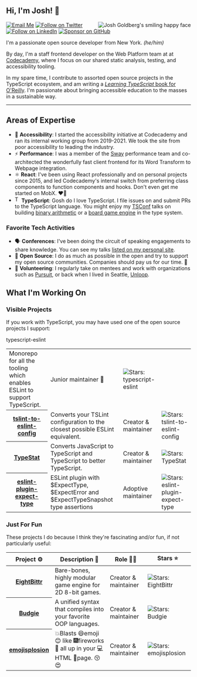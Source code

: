 ## Hi, I'm Josh! 💖

<a aria-label="Joshua K Goldberg personal website" href="https://joshuakgoldberg.com" />
  <img align="right" alt="Josh Goldberg's smiling happy face" src="https://www.joshuakgoldberg.com/img/josh.jpg" />
</a>

[![Email Me](https://img.shields.io/badge/Email-me@joshuakgoldberg.com-BB001B.svg)](mailto:me@joshuakgoldberg.com)
[![Follow on Twitter](https://img.shields.io/badge/Follow-Twitter-1DA1F2.svg)](https://twitter.com/JoshuaKGoldberg)
[![Follow on LinkedIn](https://img.shields.io/badge/Follow-LinkedIn-2867B2.svg)](https://linkedin.com/in/joshuakgoldbergcodes)
[![Sponsor on GitHub](https://img.shields.io/badge/Sponsor-GitHub-6cc644.svg)](https://github.com/sponsors/joshuakgoldberg)

I'm a passionate open source developer from New York. _(he/him)_

By day, I'm a staff frontend developer on the Web Platform team at at [Codecademy](https://codecademy.com), where I focus on our shared static analysis, testing, and accessibility tooling.

In my spare time, I contribute to assorted open source projects in the TypeScript ecosystem, and am writing a [_Learning TypeScript_ book for O'Reilly](https://www.oreilly.com/library/view/learning-typescript/9781098110321/).
I'm passionate about bringing accessible education to the masses in a sustainable way.

---

## Areas of Expertise

* 🦾 **Accessibility**: I started the accessibility initiative at Codecademy and ran its internal working group from 2019-2021. We took the site from poor accessibility to leading the industry.
* ⚡ **Performance**: I was a member of the [Sway](https://sway.office.com) performance team and co-architected the wonderfully fast client frontend for its Word Transform to Webpage integration.
* ⚛️ **React**: I've been using React professionally and on personal projects since 2015, and led Codecademy's internal switch from preferring class components to function components and hooks. Don't even get me started on MobX. ❤️‍🔥
* <img alt="TypeScript logo" style="height:1.2em;width:1em;" src="https://upload.wikimedia.org/wikipedia/commons/4/4c/Typescript_logo_2020.svg" /> **TypeScript**: Gosh do I love TypeScript. I file issues on and submit PRs to the TypeScript language. You might enjoy my [TSConf](https://tsconf.io) talks on building [binary arithmetic](https://blog.joshuakgoldberg.com/binary-arithmetic) or a [board game engine](https://blog.joshuakgoldberg.com/type-system-game-engines) in the type system. 

### Favorite Tech Activities

* 🗣️ **Conferences**: I've been doing the circuit of speaking engagements to share knowledge. You can see my talks [listed on my personal site](https://joshuakgoldberg.com/#talks).
* 🙌 **Open Source**: I do as much as possible in the open and try to support my open source communities. Companies should pay us for our time. 💸
* 🤝 **Volunteering**: I regularly take on mentees and work with organizations such as [Pursuit](https://www.pursuit.org), or back when I lived in Seattle, [Unloop](https://www.un-loop.org).

## What I'm Working On

### Visible Projects

If you work with TypeScript, you may have used one of the open source projects I support:

<table width="100%>
  <thead>
    <th>Project ⚙️</th>
    <th>Description 📝</th>
    <th>Role 🧑‍🏭</th>
    <th>Stars ⭐</th>
  </thead>
  <tbody>
    <tr>
      <th><a href="https://github.com/typescript-eslint/typescript-eslint">typescript-eslint</a></th>
      <td>Monorepo for all the tooling which enables ESLint to support TypeScript.</td>
      <td>Junior maintainer 🐣</td>
      <td><img alt="Stars: typescript-eslint" src="https://img.shields.io/github/stars/typescript-eslint/typescript-eslint" /></td>
    </tr>
    <tr>
      <th><a href="https://github.com/typescript-eslint/tslint-to-eslint-config">tslint-to-eslint-config</a></th>
      <td>Converts your TSLint configuration to the closest possible ESLint equivalent.</td>
      <td>Creator & maintainer</td>
      <td><img alt="Stars: tslint-to-eslint-config" src="https://img.shields.io/github/stars/typescript-eslint/tslint-to-eslint-config" /></td>
    </tr>
    <tr>
      <th><a href="https://github.com/JoshuaKGoldberg/TypeStat">TypeStat</a></th>
      <td>Converts JavaScript to TypeScript and TypeScript to better TypeScript.</td>
      <td>Creator & maintainer</td>
      <td><img alt="Stars: TypeStat" src="https://img.shields.io/github/stars/JoshuaKGoldberg/TypeStat" /></td>
    </tr>
    <tr>
      <th><a href="https://github.com/JoshuaKGoldberg/eslint-plugin-expect-type">eslint-plugin-expect-type</a></th>
      <td>ESLint plugin with $ExpectType, $ExpectError and $ExpectTypeSnapshot type assertions</td>
      <td>Adoptive maintainer</td>
      <td><img alt="Stars: eslint-plugin-expect-type" src="https://img.shields.io/github/stars/JoshuaKGoldberg/eslint-plugin-expect-type" /></td>
    </tr>
  </tbody>
</table>

### Just For Fun

These projects I do because I think they're fascinating and/or fun, if not particularly useful:

<table width="100%">
  <thead>
    <th>Project ⚙️</th>
    <th>Description 📝</th>
    <th>Role 🧑‍🏭</th>
    <th>Stars ⭐</th>
  </thead>
  <tbody>
    <tr>
      <th><a href="https://github.com/FullScreenShenanigans/EightBittr">EightBittr</a></th>
      <td>Bare-bones, highly modular game engine for 2D 8-bit games.</td>
      <td>Creator & maintainer</td>
      <td><img alt="Stars: EightBittr" src="https://img.shields.io/github/stars/FullScreenShenanigans/EightBittr" /></td>
    </tr>
    <tr>
      <th><a href="https://github.com/budgielang/budgie">Budgie</a></th>
      <td>A unified syntax that compiles into your favorite OOP languages.</td>
      <td>Creator & maintainer</td>
      <td><img alt="Stars: Budgie" src="https://img.shields.io/github/stars/budgielang/budgie" /></td>
    </tr>
    <tr>
      <th><a href="https://github.com/JoshuaKGoldberg/emojisplosion">emojisplosion</a></th>
      <td>💥Blasts 😄emoji😊 like 🎆fireworks🎇 all up in your 💻HTML 📄page. 😚😍</td>
      <td>Creator & maintainer</td>
      <td><img alt="Stars: emojisplosion" src="https://img.shields.io/github/stars/JoshuaKGoldberg/emojisplosion" /></td>
    </tr>
  </tbody>
</table>
